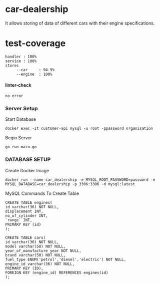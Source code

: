 # car-dealership
It allows storing of data of different cars with their engine specifications. 

# test-coverage
```
handler : 100%
service : 100%
stores
     --car     : 94.9%
     --engine  : 100%
```

#### linter-check 
```
no error
```

### Server Setup

Start Database
```
docker exec -it customer-api mysql -u root -ppassword organisation
```
Begin Server 
```
go run main.go
```


### DATABASE SETUP

Create Docker Image 
```
docker run --name car_dealership -e MYSQL_ROOT_PASSWORD=password -e MYSQL_DATABASE=car_dealership -p 3306:3306 -d mysql:latest
```

MySQL Commands To Create Table
```
CREATE TABLE engines(
id varchar(36) NOT NULL,
displacement INT,
no_of_cylinder INT,
`range` INT,
PRIMARY KEY (id)
);

CREATE TABLE cars(
id varchar(36) NOT NULL,
model varchar(50) NOT NULL,
year_of_manufacture year NOT NULL,
brand varchar(50) NOT NULL,
fuel_type ENUM('petrol','diesel','electric') NOT NULL,
engine_id varchar(36) NOT NULL,
PRIMARY KEY (ID),
FOREIGN KEY (engine_id) REFERENCES engines(id)
);

```
